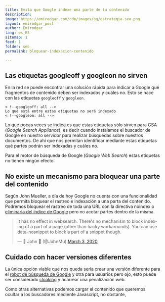 ```yaml
---
title: Evita que Google indexe una parte de tu contenido
description: 
image: https://emirodgar.com/cdn/images/og/estrategia-seo.png
layout: emirodgar_post
author: Emirodgar
lang: es_ES
sitemap: 1
feed: 1
folder: seo
permalink: bloquear-indexacion-contenido

--- 
```


## Las etiquetas googleoff y googleon no sirven

En la red se puede encontrar una solución rápida para indicar a Google qué fragmentos de contenido deben ser indexados y cuáles no. Esto se hace con las etiquetas `googleoff` y `googleon`.

    < !--googleoff: all -->  
    Lo que está entre estas etiquetas no será indexado  
    < !--googleon: all -->

Lo que pocas veces se indica es que estas etiquetas sólo sirven para GSA (*Google Search Appliance*), es decir cuando instalamos el buscador de Google en nuestro servidor para realizar búsquedas sobre nuestros documentos. De ahí que nos permitan identificar mediante estas etiquetas qué partes podrán ser indexadas y cuáles no.

Para el motor de búsqueda de Google (*Google Web Search*) estas etiquetas no tienen ningún efecto.

## No existe un mecanismo para bloquear una parte del contenido

Según John Mueller, a día de hoy Google no cuenta con una funcionalidad que permita bloquear el rastreo e indexación a una parta del contenido. Podremos bloquear el rastreo de toda una URL con la directiva noindex o [eliminarla del índice de Google](https://emirodgar.com/eliminar-url-google) pero no acotar partes dentro de la misma.

<blockquote class="twitter-tweet"><p lang="en" dir="ltr">It has no effect in websearch. There&#39;s no mechanism to block indexing of a part of a page (other than hacky workarounds). You can use data-nosnippet to block a part of a snippet though.</p>&mdash; 🧀 John 🧀 (@JohnMu) <a href="https://twitter.com/JohnMu/status/1234952552141271046?ref_src=twsrc%5Etfw">March 3, 2020</a></blockquote> <script async src="https://platform.twitter.com/widgets.js" charset="utf-8"></script>

## Cuidado con hacer versiones diferentes

La única opción viable que nos queda sería crear una versión diferente para el [robot de búsqueda de Google](https://emirodgar.com/detectar-googlebot) y otra para usuarios pero ojo, esto puede ser considerado [cloaking](https://developers.google.com/search/docs/advanced/guidelines/cloaking?hl=es) y acarrear una penalización web.

Como otras alternativas podemos cargar el contenido que queremos ocultar a los buscadores mediente Javascript, no obstante, 
<!--stackedit_data:
eyJoaXN0b3J5IjpbMjAyMzQ2NDc0NSw0NjI4ODM1MjldfQ==
-->